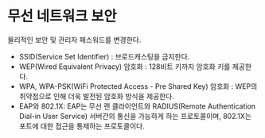# 무선 네트워크 보안

  물리적인 보안 및 관리자 패스워드를 변경한다.

  - SSID(Service Set Identifier) : 브로드캐스팅을 금지한다.
  - WEP(Wired Equivalent Privacy) 암호화 : 128비트 키까지 암호화 키를 제공한다.
  - WPA, WPA-PSK(WiFi Protected Access - Pre Shared Key) 암호화 : WEP의 취약접으로 인해 더욱 발전된 암호화 방식을 제공한다.
  - EAP와 802.1X: EAP는 무선 랜 클라이언트와 RADIUS(Remote Authentication Dial-in User Service) 서버간의 통신을 가능하게 하는 프로토콜이며, 802.1X는 포트에 대한 접근을 통제하는 프로토콜이다.
